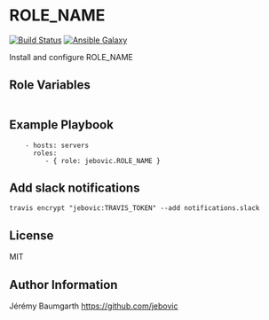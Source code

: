 ROLE_NAME
=========

[![Build Status](https://travis-ci.org/jebovic/ansible-ROLE_NAME.svg?branch=master)](https://travis-ci.org/jebovic/ansible-ROLE_NAME) [![Ansible Galaxy](https://img.shields.io/badge/galaxy-jebovic.ROLE_NAME-blue.svg?style=flat)](https://galaxy.ansible.com/jebovic/ROLE_NAME)

Install and configure ROLE_NAME

Role Variables
--------------

```
```

Example Playbook
----------------

```
    - hosts: servers
      roles:
         - { role: jebovic.ROLE_NAME }
```

Add slack notifications
-----------------------

```
travis encrypt "jebovic:TRAVIS_TOKEN" --add notifications.slack
```

License
-------

MIT

Author Information
------------------

Jérémy Baumgarth https://github.com/jebovic
